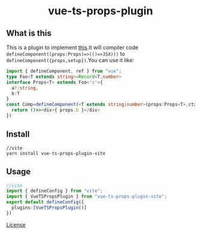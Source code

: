 <center><h1>vue-ts-props-plugin</h1></center>

What is this
------------

This is a plugin to implement [this](https://github.com/vuejs/core/blob/a95e612b252ae59eaf56e0b8ddba66948d4ac20e/packages/dts-test/defineComponent.test-d.tsx#LL1256C1-L1289C3).It will compiler code `defineComponent((props:Props)=>(()=>JSX)))` to `defineComponent({props,setup})`.You can use it like:

```typescript
import { defineComponent, ref } from "vue";
type Foo<T extends string>=Record<T,number>
interface Props<T> extends Foo<'c'>{
  a?:string,
  b:T
}
const Comp=defineComponent(<T extends string|number>(props:Props<T>,ctx:{})=>{
  return ()=><div>{ props.b }</div>
})
```

Install
-------

```
//vite
yarn install vue-ts-props-plugin-vite
```

Usage
-----

```typescript
//vite
import { defineConfig } from "vite";
import { VueTSPropsPlugin } from "vue-ts-props-plugin-vite";
export default defineConfig({
  plugins:[VueTSPropsPlugin()]
}) 
```

[License](https://github.com/mengdaoshizhongxinyang/vue-ts-props-plugin/blob/main/LICENSE)

